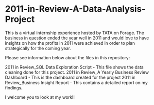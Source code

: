 # 2011-in-Review-A-Data-Analysis-Project
This is a virtual internship experience hosted by TATA on Forage. The business in question ended the year well in 2011 and would love to have insights on how the profits in 2011 were achieved in order to plan strategically for the coming year.

Please see information below about the files in this repository:

2011 in Review_SQL Data Exploration Script - This file shows the data cleaning done for this project.
2011 in Review_A Yearly Business Review Dashboard - This is the dashboard created for the project
2011 in Review_Business Insight Report - This contains a detailed report on my findings.

I welcome you to look at my work!!
